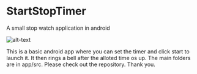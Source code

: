 # StartStopTimer
A small stop watch application in android

![alt-text](https://www.google.com/url?sa=i&url=https%3A%2F%2Fwww.timeanddate.com%2Ftimer%2F&psig=AOvVaw0Kpj0P3oCKB8mEn4Q-jaD5&ust=1606718846211000&source=images&cd=vfe&ved=0CAIQjRxqFwoTCPil6KaUp-0CFQAAAAAdAAAAABAD)

This is a basic android app where you can set the timer and click start to launch it. It then rings a bell after the alloted time os up. The main folders are in app/src. Please check out the repository.
Thank you.
